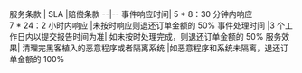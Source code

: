服务条款	| SLA	|赔偿条款
--|--
事件响应时间|	5 \* 8：30 分钟内响应</br>7 \* 24：2 小时内响应	|未按时响应则退还订单金额的 50%
事件处理时间	|3 个工作日内以提交报告时间为准|	如未按时处理完成，则退还订单金额的 50%
服务效果|	清理完黑客植入的恶意程序或者隔离系统	|如恶意程序和系统未隔离，退还订单金额的 100%
